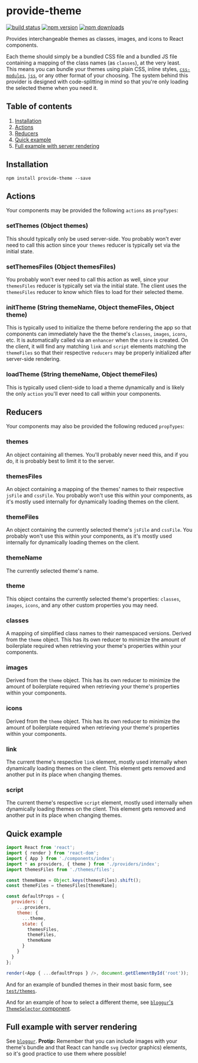 # provide-theme

[![build status](https://img.shields.io/travis/loggur/provide-theme/master.svg?style=flat-square)](https://travis-ci.org/loggur/provide-theme) [![npm version](https://img.shields.io/npm/v/provide-theme.svg?style=flat-square)](https://www.npmjs.com/package/provide-theme)
[![npm downloads](https://img.shields.io/npm/dm/provide-theme.svg?style=flat-square)](https://www.npmjs.com/package/provide-theme)

Provides interchangeable themes as classes, images, and icons to React components.

Each theme should simply be a bundled CSS file and a bundled JS file containing a mapping of the class names (as `classes`), at the very least.  This means you can bundle your themes using plain CSS, inline styles, [`css-modules`](https://github.com/css-modules/css-modules), [`jss`](https://github.com/jsstyles/jss), or any other format of your choosing.  The system behind this provider is designed with code-splitting in mind so that you're only loading the selected theme when you need it.


## Table of contents

1.  [Installation](#installation)
2.  [Actions](#actions)
3.  [Reducers](#reducers)
7.  [Quick example](#quick-example)
7.  [Full example with server rendering](#full-example-with-server-rendering)


## Installation

```
npm install provide-theme --save
```


## Actions

Your components may be provided the following `actions` as `propTypes`:

### setThemes (Object themes)

This should typically only be used server-side.  You probably won't ever need to call this action since your `themes` reducer is typically set via the initial state.

### setThemesFiles (Object themesFiles)

You probably won't ever need to call this action as well, since your `themesFiles` reducer is typically set via the initial state.  The client uses the `themesFiles` reducer to know which files to load for their selected theme.

### initTheme (String themeName, Object themeFiles, Object theme)

This is typically used to initialize the theme before rendering the app so that components can immediately have the the theme's `classes`, `images`, `icons`, etc.  It is automatically called via an `enhancer` when the `store` is created.  On the client, it will find any matching `link` and `script` elements matching the `themeFiles` so that their respective `reducers` may be properly initialized after server-side rendering.

### loadTheme (String themeName, Object themeFiles)

This is typically used client-side to load a theme dynamically and is likely the only `action` you'll ever need to call within your components.


## Reducers

Your components may also be provided the following reduced `propTypes`:

### themes

An object containing all themes.  You'll probably never need this, and if you do, it is probably best to limit it to the server.

### themesFiles

An object containing a mapping of the themes' names to their respective `jsFile` and `cssFile`.  You probably won't use this within your components, as it's mostly used internally for dynamically loading themes on the client.

### themeFiles

An object containing the currently selected theme's `jsFile` and `cssFile`.  You probably won't use this within your components, as it's mostly used internally for dynamically loading themes on the client.

### themeName

The currently selected theme's name.

### theme

This object contains the currently selected theme's properties: `classes`, `images`, `icons`, and any other custom properties you may need.

### classes

A mapping of simplified class names to their namespaced versions.  Derived from the `theme` object.  This has its own reducer to minimize the amount of boilerplate required when retrieving your theme's properties within your components.

### images

Derived from the `theme` object.  This has its own reducer to minimize the amount of boilerplate required when retrieving your theme's properties within your components.

### icons

Derived from the `theme` object.  This has its own reducer to minimize the amount of boilerplate required when retrieving your theme's properties within your components.

### link

The current theme's respective `link` element, mostly used internally when dynamically loading themes on the client.  This element gets removed and another put in its place when changing themes.

### script

The current theme's respective `script` element, mostly used internally when dynamically loading themes on the client.  This element gets removed and another put in its place when changing themes.


## Quick example

```js
import React from 'react';
import { render } from 'react-dom';
import { App } from './components/index';
import * as providers, { theme } from './providers/index';
import themesFiles from './themes/files';

const themeName = Object.keys(themesFiles).shift();
const themeFiles = themesFiles[themeName];

const defaultProps = {
  providers: {
    ...providers,
    theme: {
      ...theme,
      state: {
        themesFiles,
        themeFiles,
        themeName
      }
    }
  }
};

render(<App { ...defaultProps } />, document.getElementById('root'));
```

And for an example of bundled themes in their most basic form, see [`test/themes`](https://github.com/loggur/provide-theme/tree/master/test/themes).

And for an example of how to select a different theme, see [`bloggur`'s `ThemeSelector` component](https://github.com/loggur/bloggur/blob/master/src/components/ThemeSelector.js).


## Full example with server rendering

See [`bloggur`](https://github.com/loggur/bloggur).  **Protip:**  Remember that you can include images with your theme's bundle and that React can handle `svg` (vector graphics) elements, so it's good practice to use them where possible!
